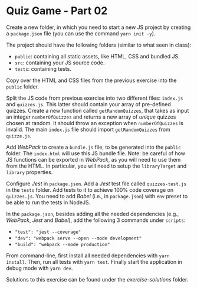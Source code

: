 # Quiz Game - Part 02

Create a new folder, in which you need to start a new JS project by creating
a `package.json` file (you can use the command `yarn init -y`).

The project should have the following folders (similar to what seen in class):
* `public`: containing all static assets, like HTML, CSS and bundled JS.
* `src`: containing your JS source code.
* `tests`: containing tests.

Copy over the HTML and CSS files from the previous exercise into the `public` folder.

Split the JS code from previous exercise into two different files: `index.js`
and `quizzes.js`.
This latter should contain your array of pre-defined quizzes.
Create a new function called `getRandomQuizzes`, that takes as input an integer
`numberOfQuizzes` and returns a new array of *unique* quizzes chosen at random.
It should throw an exception when  `numberOfQuizzes`  is invalid.
The main `index.js` file should import `getRandomQuizzes` from `quizze.js`.

Add *WebPack* to create a `bundle.js` file, to be generated into the `public` folder.
The `index.html` will use this JS bundle file.
Note: be careful of how JS functions can be exported in *WebPack*, as you will need to
use them from the HTML.
In particular, you will need to setup the `libraryTarget` and `library` properties.

Configure *Jest* in `package.json`.
Add a *Jest* test file called `quizzes-test.js` in the `tests` folder.
Add tests to it to achieve 100% code coverage on `quizzes.js`.
You need to add *Babel* (i.e., in `package.json`) with `env` preset to be able to run the tests in NodeJS.

In the `package.json`, besides adding all the needed dependencies
(e.g., *WebPack*, *Jest* and *Babel*), add the following 3 commands under `scripts`:
* `"test": "jest --coverage"`
* `"dev": "webpack serve --open --mode development"`
* `"build": "webpack --mode production"`

From command-line, first install all needed dependencies with `yarn install`.
Then, run all tests with `yarn test`.
Finally start the application in debug mode with `yarn dev`.


Solutions to this exercise can be found under the *exercise-solutions* folder.